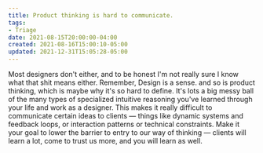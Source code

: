 ```yaml
---
title: Product thinking is hard to communicate.
tags:
- Triage
date: 2021-08-15T20:00:00-04:00
created: 2021-08-16T15:00:10-05:00
updated: 2021-12-31T15:05:28-05:00
---
```


Most designers don't either, and to be honest I'm not really sure I know what that shit means either. Remember, Design is a sense. and so is product thinking, which is maybe why it's so hard to define. It's lots a big messy ball of the many types of specialized intuitive reasoning you've learned through your life and work as a designer. This makes it really difficult to communicate certain ideas to clients — things like dynamic systems and feedback loops, or interaction patterns or technical constraints. Make it your goal to lower the barrier to entry to our way of thinking — clients will learn a lot, come to trust us more, and you will learn as well.